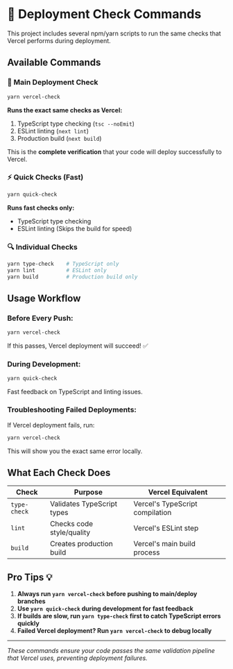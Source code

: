 # 🚀 Deployment Check Commands

This project includes several npm/yarn scripts to run the same checks that Vercel performs during deployment.

## Available Commands

### 🎯 Main Deployment Check
```bash
yarn vercel-check
```
**Runs the exact same checks as Vercel:**
1. TypeScript type checking (`tsc --noEmit`)
2. ESLint linting (`next lint`)
3. Production build (`next build`)

This is the **complete verification** that your code will deploy successfully to Vercel.

### ⚡ Quick Checks (Fast)
```bash
yarn quick-check
```
**Runs fast checks only:**
- TypeScript type checking
- ESLint linting
(Skips the build for speed)

### 🔍 Individual Checks
```bash
yarn type-check    # TypeScript only
yarn lint          # ESLint only  
yarn build         # Production build only
```

## Usage Workflow

### Before Every Push:
```bash
yarn vercel-check
```
If this passes, Vercel deployment will succeed! ✅

### During Development:
```bash
yarn quick-check
```
Fast feedback on TypeScript and linting issues.

### Troubleshooting Failed Deployments:
If Vercel deployment fails, run:
```bash
yarn vercel-check
```
This will show you the exact same error locally.

## What Each Check Does

| Check | Purpose | Vercel Equivalent |
|-------|---------|------------------|
| `type-check` | Validates TypeScript types | Vercel's TypeScript compilation |
| `lint` | Checks code style/quality | Vercel's ESLint step |
| `build` | Creates production build | Vercel's main build process |

## Pro Tips 💡

1. **Always run `yarn vercel-check` before pushing to main/deploy branches**
2. **Use `yarn quick-check` during development for fast feedback**
3. **If builds are slow, run `yarn type-check` first to catch TypeScript errors quickly**
4. **Failed Vercel deployment? Run `yarn vercel-check` to debug locally**

---

*These commands ensure your code passes the same validation pipeline that Vercel uses, preventing deployment failures.*
